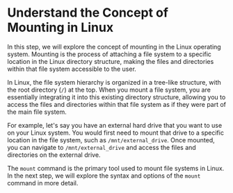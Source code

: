 # Understand the Concept of Mounting in Linux

In this step, we will explore the concept of mounting in the Linux operating system. Mounting is the process of attaching a file system to a specific location in the Linux directory structure, making the files and directories within that file system accessible to the user.

In Linux, the file system hierarchy is organized in a tree-like structure, with the root directory (`/`) at the top. When you mount a file system, you are essentially integrating it into this existing directory structure, allowing you to access the files and directories within that file system as if they were part of the main file system.

For example, let's say you have an external hard drive that you want to use on your Linux system. You would first need to mount that drive to a specific location in the file system, such as `/mnt/external_drive`. Once mounted, you can navigate to `/mnt/external_drive` and access the files and directories on the external drive.

The `mount` command is the primary tool used to mount file systems in Linux. In the next step, we will explore the syntax and options of the `mount` command in more detail.
